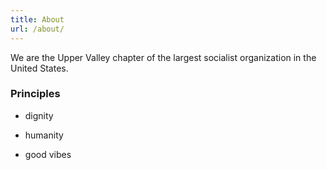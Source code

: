```yaml
---
title: About
url: /about/
---
```


We are the Upper Valley chapter of the largest socialist organization in the United States.

### Principles

- dignity

- humanity

- good vibes
